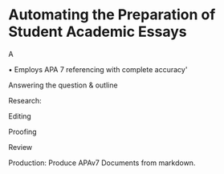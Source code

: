 # Automating the Preparation of Student Academic Essays

A

•	Employs APA 7 referencing with complete accuracy'


Answering the question & outline

Research:


Editing


Proofing

Review

Production:
Produce APAv7 Documents from markdown.
